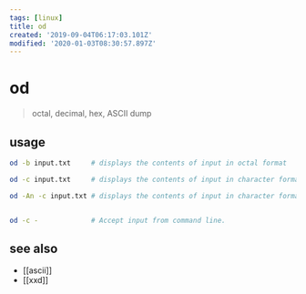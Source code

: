 ```yaml
---
tags: [linux]
title: od
created: '2019-09-04T06:17:03.101Z'
modified: '2020-01-03T08:30:57.897Z'
---
```


# od

> octal, decimal, hex, ASCII dump

## usage
```sh
od -b input.txt     # displays the contents of input in octal format

od -c input.txt     # displays the contents of input in character format.

od -An -c input.txt # displays the contents of input in character format but with no offset information


od -c -             # Accept input from command line. 
```

## see also
- [[ascii]]
- [[xxd]]
